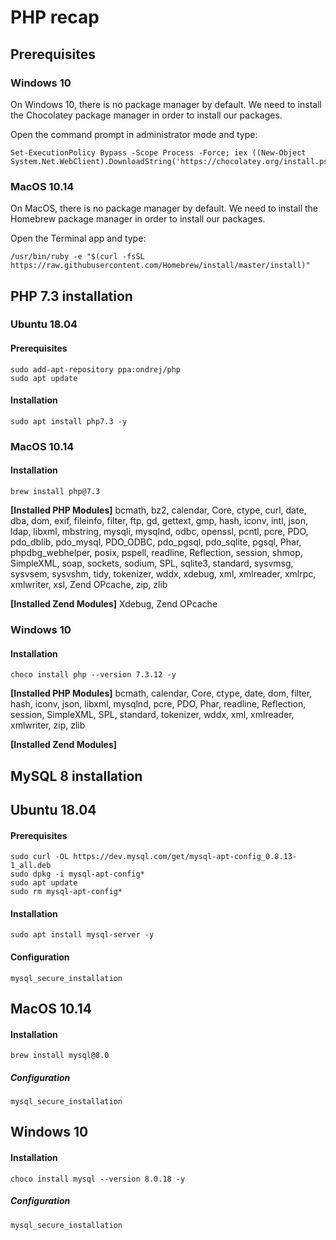 # PHP recap

## Prerequisites

### Windows 10

On Windows 10, there is no package manager by default. We need to install the Chocolatey package manager in order to install our packages.

Open the command prompt in administrator mode and type:

```
Set-ExecutionPolicy Bypass -Scope Process -Force; iex ((New-Object System.Net.WebClient).DownloadString('https://chocolatey.org/install.ps1'))
```

### MacOS 10.14

On MacOS, there is no package manager by default. We need to install the Homebrew package manager in order to install our packages.

Open the Terminal app and type:
```
/usr/bin/ruby -e "$(curl -fsSL https://raw.githubusercontent.com/Homebrew/install/master/install)"
```

## PHP 7.3 installation

### Ubuntu 18.04


#### Prerequisites

```
sudo add-apt-repository ppa:ondrej/php
sudo apt update
```

#### Installation

```
sudo apt install php7.3 -y
```

### MacOS 10.14

#### Installation

```
brew install php@7.3
```

**[Installed PHP Modules]**
bcmath, bz2, calendar, Core, ctype, curl, date, dba, dom, exif, fileinfo, filter, ftp, gd, gettext, gmp, hash, iconv, intl, json, ldap, libxml, mbstring, mysqli, mysqlnd, odbc, openssl, pcntl, pcre, PDO, pdo_dblib, pdo_mysql, PDO_ODBC, pdo_pgsql, pdo_sqlite, pgsql, Phar, phpdbg_webhelper, posix, pspell, readline, Reflection, session, shmop, SimpleXML, soap, sockets, sodium, SPL, sqlite3, standard, sysvmsg, sysvsem, sysvshm, tidy, tokenizer, wddx, xdebug, xml, xmlreader, xmlrpc, xmlwriter, xsl, Zend OPcache, zip, zlib

**[Installed Zend Modules]** Xdebug, Zend OPcache

### Windows 10

#### Installation

```
choco install php --version 7.3.12 -y
```

**[Installed PHP Modules]** bcmath, calendar, Core, ctype, date, dom, filter, hash, iconv, json, libxml, mysqlnd, pcre, PDO, Phar, readline, Reflection, session, SimpleXML, SPL, standard, tokenizer, wddx, xml, xmlreader, xmlwriter, zip, zlib

**[Installed Zend Modules]** 

## MySQL 8 installation

## Ubuntu 18.04

#### Prerequisites

```
sudo curl -OL https://dev.mysql.com/get/mysql-apt-config_0.8.13-1_all.deb
sudo dpkg -i mysql-apt-config*
sudo apt update
sudo rm mysql-apt-config*
```

#### Installation

```
sudo apt install mysql-server -y
```

#### Configuration

```
mysql_secure_installation
```

## MacOS 10.14

#### Installation

```
brew install mysql@8.0
```

##### Configuration

```
mysql_secure_installation
```

## Windows 10

#### Installation

```
choco install mysql --version 8.0.18 -y
```

##### Configuration

```
mysql_secure_installation
```
